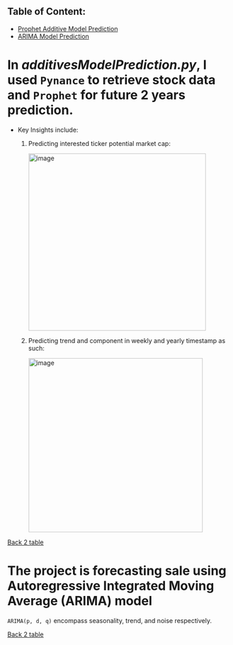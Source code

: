 <a name='back2table'></a>
## Table of Content:
* [Prophet Additive Model Prediction](#additivesModelPrediction)</br>
* [ARIMA Model Prediction](#ARIMAModelPrediction)

<a name='additivesModelPrediction'></a>
# In _additivesModelPrediction.py_, I used `Pynance` to retrieve stock data and `Prophet` for future 2 years prediction.
* Key Insights include:
  1. Predicting interested ticker potential market cap:
     
     <img width="400" alt="image" src="https://github.com/Pinghsuanlin/PythonScopedSkills/assets/96319356/8b110982-2222-43f3-8cb3-79ec37638a16">

  2. Predicting trend and component in weekly and yearly timestamp as such:
     
     <img width="393" alt="image" src="https://github.com/Pinghsuanlin/PythonScopedSkills/assets/96319356/c288a35d-3bb7-4097-b5a5-ba0981950624">

[Back 2 table](#back2table)


<a name='ARIMAModelPrediction'></a>
# The project is forecasting sale using Autoregressive Integrated Moving Average (ARIMA) model
`ARIMA(p, d, q)` encompass seasonality, trend, and noise respectively.

[Back 2 table](#back2table)
